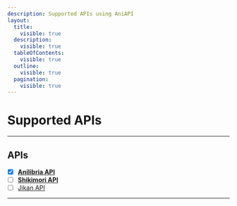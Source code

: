 ```yaml
---
description: Supported APIs using AniAPI
layout:
  title:
    visible: true
  description:
    visible: true
  tableOfContents:
    visible: true
  outline:
    visible: true
  pagination:
    visible: true
---
```


# Supported APIs

***

## APIs

* [x] [**Anilibria API**](https://github.com/anilibria/docs/blob/master/api\_v3.md)
* [ ] [**Shikimori API**](https://shikimori.one/api/doc/2.0)
* [ ] [Jikan API](https://jikan.moe/)

***
